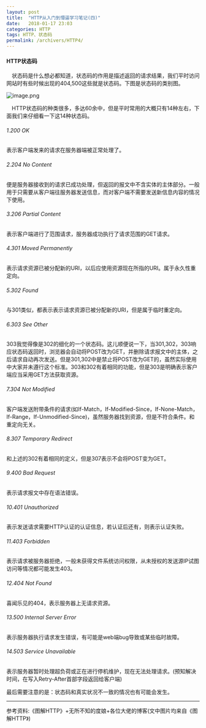 ```yaml
---
layout: post
title:  "HTTP从入门到懵逼学习笔记(四)"
date:   2018-01-17 23:03
categories: HTTP
tags: HTTP、状态码
permalink: /archivers/HTTP4/
---
```


#### HTTP状态码
&emsp;状态码是什么想必都知道，状态码的作用是描述返回的请求结果，我们平时访问网站时有些时候出现的404,500这些就是状态码。下图是状态码的类别图。

![image.png](http://upload-images.jianshu.io/upload_images/8918083-71af917d72b30f07.png?imageMogr2/auto-orient/strip%7CimageView2/2/w/1240)

&emsp;HTTP状态码的种类很多，多达60余中，但是平时常用的大概只有14种左右，下面我们来仔细看一下这14种状态码。
###### 1.200 OK
表示客户端发来的请求在服务器端被正常处理了。
###### 2.204 No Content
便是服务器接收到的请求已成功处理，但返回的报文中不含实体的主体部分。一般用于只需要从客户端往服务器发送信息，而对客户端不需要发送新信息内容的情况下使用。
###### 3.206 Partial Content
表示客户端进行了范围请求，服务器成功执行了请求范围的GET请求。
###### 4.301 Moved Permanently
表示请求资源已被分配新的URI，以后应使用资源现在所指的URI。属于永久性重定向。
###### 5.302 Found
与301类似，都表示表示请求资源已被分配新的URI，但是属于临时重定向。
###### 6.303 See Other
303我觉得像是302的细化的一个状态码。这儿顺便说一下，当301,302，303响应状态码返回时，浏览器会自动将POST改为GET，并删除请求报文中的主体，之后请求自动再次发送。但是301,302中是禁止将POST改为GET的，虽然实际使用中大家并未遵行这个标准。303和302有着相同的功能，但是303是明确表示客户端应当采用GET方法获取资源。
###### 7.304 Not Modified
客户端发送附带条件的请求(如If-Match，If-Modified-Since，If-None-Match，If-Range，If-Unmodified-Since)，虽然服务器找到资源，但是不符合条件。和重定向无关。
###### 8.307 Temporary Redirect
和上述的302有着相同的定义，但是307表示不会将POST变为GET。
###### 9.400 Bad Request
表示请求报文中存在语法错误。
###### 10.401 Unauthorized
表示发送请求需要HTTP认证的认证信息，若认证后还有，则表示认证失败。
###### 11.403 Forbidden
表示请求被服务器拒绝，一般未获得文件系统访问权限，从未授权的发送源IP试图访问等情况都可能发生403。
###### 12.404 Not Found
喜闻乐见的404，表示服务器上无请求资源。
###### 13.500 Internal Server Error
表示服务器执行请求发生错误，有可能是web端bug导致或某些临时故障。
###### 14.503 Service Unavailable
表示服务器暂时处理超负荷或正在进行停机维护，现在无法处理请求。(预知解决时间，在写入Retry-After首部字段返回给客户端)

最后需要注意的是：状态码和真实状况不一致的情况也有可能会发生。

***

参考资料:《图解HTTP》+无所不知的度娘+各位大佬的博客(文中图片均来自《图解HTTP》)
